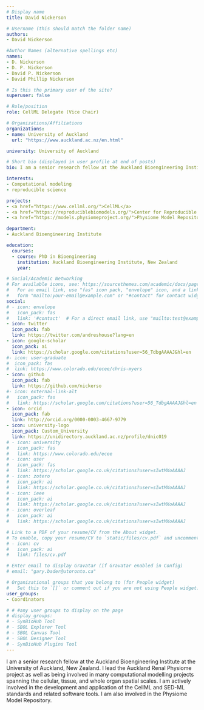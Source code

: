```yaml
---
# Display name
title: David Nickerson

# Username (this should match the folder name)
authors:
- David Nickerson

#Author Names (alternative spellings etc)
names:
- D. Nickerson
- D. P. Nickerson
- David P. Nickerson
- David Phillip Nickerson

# Is this the primary user of the site?
superuser: false

# Role/position
role: CellML Delegate (Vice Chair)

# Organizations/Affiliations
organizations:
- name: University of Auckland
  url: "https://www.auckland.ac.nz/en.html"

university: University of Auckland

# Short bio (displayed in user profile at end of posts)
bio: I am a senior research fellow at the Auckland Bioengineering Institute at the University of Auckland, New Zealand. I lead the Auckland Renal Physiome project as well as being involved in many computational modelling projects spanning the cellular, tissue, and whole organ spatial scales. I am  actively involved in the development and application of the CellML and SED-ML standards and related software tools. I am also involved in the Physiome Model Repository.

interests:
- Computational modeling
- reproducible science

projects:
- <a href="https://www.cellml.org/">CellML</a>
- <a href="https://reproduciblebiomodels.org/">Center for Reproducible Biomedical Modeling</a>
- <a href="https://models.physiomeproject.org/">Physiome Model Repository</a>

department:
- Auckland Bioengineering Institute

education:
  courses:
  - course: PhD in Bioengineering
    institution: Auckland Bioengineering Institute, New Zealand
    year:

# Social/Academic Networking
# For available icons, see: https://sourcethemes.com/academic/docs/page-builder/#icons
#   For an email link, use "fas" icon pack, "envelope" icon, and a link in the
#   form "mailto:your-email@example.com" or "#contact" for contact widget.
social:
# - icon: envelope
#   icon_pack: fas
#   link: '#contact'  # For a direct email link, use "mailto:test@example.org".
- icon: twitter
  icon_pack: fab
  link: https://twitter.com/andreshouse?lang=en
- icon: google-scholar
  icon_pack: ai
  link: https://scholar.google.com/citations?user=56_TdbgAAAAJ&hl=en
#- icon: user-graduate
#  icon_pack: fas
#  link: https://www.colorado.edu/ecee/chris-myers
- icon: github
  icon_pack: fab
  link: https://github.com/nickerso
#- icon: external-link-alt
#   icon_pack: fas
#   link: https://scholar.google.com/citations?user=56_TdbgAAAAJ&hl=en
- icon: orcid
  icon_pack: fab
  link: http://orcid.org/0000-0003-4667-9779
- icon: university-logo
  icon_pack: Custom_University
  link: https://unidirectory.auckland.ac.nz/profile/dnic019
# - icon: university
#   icon_pack: fas
#   link: https://www.colorado.edu/ecee
# - icon: user
#   icon_pack: fas
#   link: https://scholar.google.co.uk/citations?user=sIwtMXoAAAAJ
# - icon: zotero
#   icon_pack: ai
#   link: https://scholar.google.co.uk/citations?user=sIwtMXoAAAAJ
# - icon: ieee
#   icon_pack: ai
#   link: https://scholar.google.co.uk/citations?user=sIwtMXoAAAAJ
# - icon: overleaf
#   icon_pack: ai
#   link: https://scholar.google.co.uk/citations?user=sIwtMXoAAAAJ

# Link to a PDF of your resume/CV from the About widget.
# To enable, copy your resume/CV to `static/files/cv.pdf` and uncomment the lines below.
# - icon: cv
#   icon_pack: ai
#   link: files/cv.pdf

# Enter email to display Gravatar (if Gravatar enabled in Config)
# email: "gary.bader@utoronto.ca"

# Organizational groups that you belong to (for People widget)
#   Set this to `[]` or comment out if you are not using People widget.
user_groups:
- Coordinators

# # #any user groups to display on the page
# display_groups:
# - SynBioHub Tool
# - SBOL Explorer Tool
# - SBOL Canvas Tool
# - SBOL Designer Tool
# - SynBioHub Plugins Tool
---
```


I am a senior research fellow at the Auckland Bioengineering Institute at the University of Auckland, New Zealand. I lead the Auckland Renal Physiome project as well as being involved in many computational modelling projects spanning the cellular, tissue, and whole organ spatial scales. I am  actively involved in the development and application of the CellML and SED-ML standards and related software tools. I am also involved in the Physiome Model Repository.
